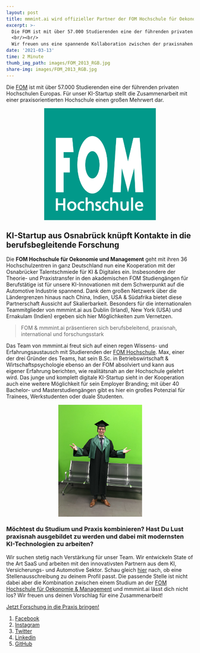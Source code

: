 ```yaml
---
layout: post
title: mmmint.ai wird offizieller Partner der FOM Hochschule für Oekonomie & Management
excerpt: >-
  Die FOM ist mit über 57.000 Studierenden eine der führenden privaten Hochschulen Europas. Für unser KI-StartUp stellt die Zusammenarbeit mit einer praxisorientierten Hochschule einen großen Mehrwert dar.
  <br/><br/>
  Wir freuen uns eine spannende Kollaboration zwischen der praxisnahen Forschung und unserem StartUp.
date: '2021-03-13'
time: 2 Minute
thumb_img_path: images/FOM_2013_RGB.jpg
share-img: images/FOM_2013_RGB.jpg
---
```


Die [FOM](https://www.fom.de/) ist mit über 57.000 Studierenden eine der führenden privaten Hochschulen Europas. Für unser KI-Startup stellt die Zusammenarbeit mit einer praxisorientierten Hochschule einen großen Mehrwert dar.

[<img src="/images/FOM_2013_RGB.jpg" alt="logo FOM" style="margin: auto;  display: block; height: 300px;" />](https://fom.de/)

## KI-Startup aus Osnabrück knüpft Kontakte in die berufsbegleitende Forschung

Die <strong>FOM Hochschule für Oekonomie und Management</strong> geht mit ihren 36 Hochschulzentren in ganz Deutschland nun eine Kooperation mit der Osnabrücker Talentschmiede für KI & Digitales ein. Insbesondere der Theorie- und Praxistransfer in den akademischen FOM Studiengängen für Berufstätige ist für unsere KI-Innovationen mit dem Schwerpunkt auf die Automotive Industrie spannend. Dank dem großen Netzwerk über die Ländergrenzen hinaus nach China, Indien, USA & Südafrika bietet diese Partnerschaft Aussicht auf Skalierbarkeit. Besonders für die internationalen Teammitglieder von mmmint.ai aus Dublin (Irland), New York (USA) und Ernakulam (Indien) ergeben sich hier Möglichkeiten zum Vernetzen.

> FOM & mmmint.ai präsentieren sich berufsbeleitend, praxisnah, international und forschungsstark

Das Team von mmmint.ai freut sich auf einen regen Wissens- und Erfahrungsaustausch mit Studierenden der [FOM Hochschule](https://www.fom.de/). Max, einer der drei Gründer des Teams, hat sein B.Sc. in Betriebswirtschaft & Wirtschaftspsychologie ebenso an der FOM absolviert und kann aus eigener Erfahrung berichten, wie realitätsnah an der Hochschule gelehrt wird. Das junge und komplett digitale KI-Startup sieht in der Kooperation auch eine weitere Möglichkeit für sein Employer Branding; mit über 40 Bachelor- und Masterstudiengängen gibt es hier ein großes Potenzial für Trainees, Werkstudenten oder duale Studenten.

[<img src="/images/posts/2021-03-13-mmmmint-ist-Partner-der-FOM/MAX_FOM.jpeg" alt="Foto Maximilian Stein" style="height: 300px; margin: auto;  display: block;" />](https://www.linkedin.com/in/maximilian-stein/)

### Möchtest du Studium und Praxis kombinieren? Hast Du Lust praxisnah ausgebildet zu werden und dabei mit modernsten KI-Technologien zu arbeiten?

Wir suchen stetig nach Verstärkung für unser Team. Wir entwickeln State of the Art SaaS und arbeiten mit den innovativsten Partnern aus dem KI, Versicherungs- und Automotive Sektor. Schau gleich [hier](/career) nach, ob eine Stellenausschreibung zu deinem Profil passt. 
Die passende Stelle ist nicht dabei aber die Kombination zwischen einem Studium an der [FOM Hochschule für Oekonomie & Management](https://www.fom.de/) und mmmint.ai lässt dich nicht los? Wir freuen uns deinen Vorschlag für eine Zusammenarbeit!

<a href="/career" class="button">Jetzt Forschung in die Praxis bringen!</a>

1. [Facebook](https://www.facebook.com/mmmintai/)
2. [Instagram](https://instagram.com/mmmint.ai)
3. [Twitter](https://twitter.com/mmmint_ai)
4. [Linkedin](https://linkedin.com/company/mmmint-ai/)
5. [GitHub](https://github.com/mmmint-ai)
